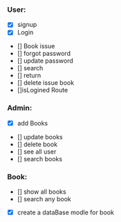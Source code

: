 ### User:

- [x] signup
- [x] Login
- [] Book issue
- [] forgot password
- [] update password
- [] search
- [] return
- [] delete issue book
- []isLogined Route

### Admin:

- [x] add Books
- [] update books
- [] delete book
- [] see all user
- [] search books

### Book:

- [] show all books
- [] search any book
- [x] create a dataBase modle for book
